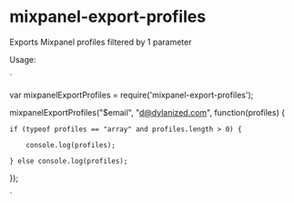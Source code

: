 # mixpanel-export-profiles

Exports Mixpanel profiles filtered by 1 parameter

Usage:

`

var mixpanelExportProfiles = require('mixpanel-export-profiles');

mixpanelExportProfiles("$email", "d@dylanized.com", function(profiles) {

	if (typeof profiles == "array" and profiles.length > 0) {
	
		console.log(profiles);
		
	} else console.log(profiles);

});


`
